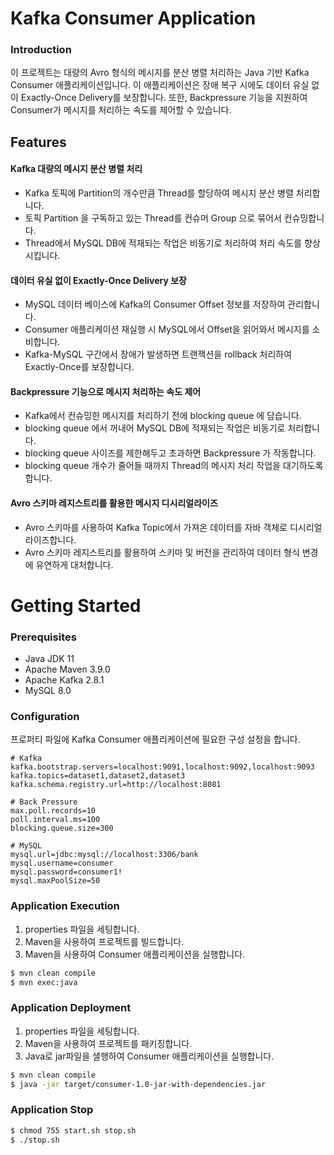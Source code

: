 
# Kafka Consumer Application

### Introduction
이 프로젝트는 대량의 Avro 형식의 메시지를 분산 병렬 처리하는 Java 기반 Kafka Consumer 애플리케이션입니다.
이 애플리케이션은 장애 복구 시에도 데이터 유실 없이 Exactly-Once Delivery를 보장합니다.
또한, Backpressure 기능을 지원하여 Consumer가 메시지를 처리하는 속도를 제어할 수 있습니다.


## Features
#### Kafka 대량의 메시지 분산 병렬 처리
- Kafka 토픽에 Partition의 개수만큼 Thread를 할당하여 메시지 분산 병렬 처리합니다.
- 토픽 Partition 을 구독하고 있는 Thread를 컨슈머 Group 으로 묶어서 컨슈밍합니다. 
- Thread에서 MySQL DB에 적재되는 작업은 비동기로 처리하여 처리 속도를 향상시킵니다. 

#### 데이터 유실 없이 Exactly-Once Delivery 보장
- MySQL 데이터 베이스에 Kafka의 Consumer Offset 정보를 저장하여 관리합니다.
- Consumer 애플리케이션 재실행 시 MySQL에서 Offset을 읽어와서 메시지를 소비합니다.
- Kafka-MySQL 구간에서 장애가 발생하면 트랜잭션을 rollback 처리하여 Exactly-Once를 보장합니다. 

#### Backpressure 기능으로 메시지 처리하는 속도 제어
- Kafka에서 컨슈밍한 메시지를 처리하기 전에 blocking queue 에 담습니다.
- blocking queue 에서 꺼내어 MySQL DB에 적재되는 작업은 비동기로 처리합니다.
- blocking queue 사이즈를 제한해두고 초과하면 Backpressure 가 작동합니다.
- blocking queue 개수가 줄어들 때까지 Thread의 메시지 처리 작업을 대기하도록 합니다. 

#### Avro 스키마 레지스트리를 활용한 메시지 디시리얼라이즈
- Avro 스키마를 사용하여 Kafka Topic에서 가져온 데이터를 자바 객체로 디시리얼라이즈합니다.
- Avro 스키마 레지스트리를 활용하여 스키마 및 버전을 관리하여 데이터 형식 변경에 유연하게 대처합니다. 
 

# Getting Started
### Prerequisites 
- Java JDK 11
- Apache Maven 3.9.0
- Apache Kafka 2.8.1
- MySQL 8.0

### Configuration
프로퍼티 파일에 Kafka Consumer 애플리케이션에 필요한 구성 설정을 합니다. 
```properties
# Kafka
kafka.bootstrap.servers=localhost:9091,localhost:9092,localhost:9093
kafka.topics=dataset1,dataset2,dataset3
kafka.schema.registry.url=http://localhost:8081

# Back Pressure
max.poll.records=10
poll.interval.ms=100
blocking.queue.size=300

# MySQL
mysql.url=jdbc:mysql://localhost:3306/bank
mysql.username=consumer
mysql.password=consumer1!
mysql.maxPoolSize=50
```

### Application Execution
1. properties 파일을 세팅합니다.
2. Maven을 사용하여 프로젝트를 빌드합니다.
3. Maven을 사용하여 Consumer 애플리케이션을 실행합니다. 
```bash
$ mvn clean compile
$ mvn exec:java
```

### Application Deployment
1. properties 파일을 세팅합니다.
2. Maven을 사용하여 프로젝트를 패키징합니다.
3. Java로 jar파일을 샐행하여 Consumer 애플리케이션을 실행합니다. 
```bash
$ mvn clean compile
$ java -jar target/consumer-1.0-jar-with-dependencies.jar
```

### Application Stop
```bash
$ chmod 755 start.sh stop.sh
$ ./stop.sh
```

